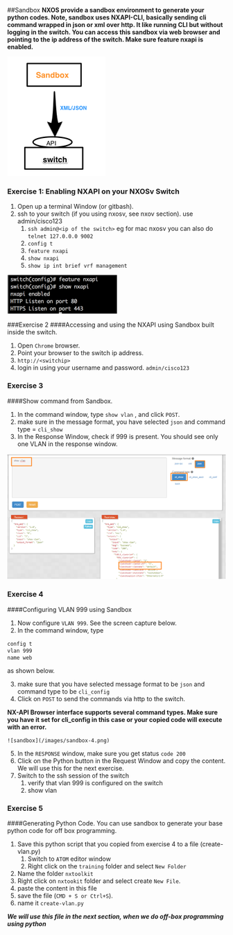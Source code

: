 
##Sandbox
**NXOS provide a sandbox environment to generate your python codes.  Note, sandbox uses NXAPI-CLI, basically sending cli command wrapped in json or xml over http. It like running CLI but without logging in the switch. You can access this sandbox via web browser and pointing to the ip address of the switch.  Make sure feature nxapi is enabled.**

![sandbox](/images/sandbox-1.png)

### Exercise 1:  Enabling NXAPI on your NXOSv Switch
1. Open up a terminal Window (or gitbash).
2. ssh to your switch (if you using nxosv, see nxov section).  use admin/cisco123
    1. `ssh admin@<ip of the switch>`    eg for mac nxosv you can also do `telnet 127.0.0.0 9002`
    2. `config t`
    3. `feature nxapi`
    4. `show nxapi`
    5. `show ip int brief vrf management`

![sandbox](/images/sandbox-2.png)

###Exercise 2
####Accessing and using the NXAPI using Sandbox built inside the switch.
1. Open `Chrome` browser.
2. Point your browser to the switch ip address.
3. `http://<switchip>`
4. login in using your username and password.   `admin/cisco123`

### Exercise 3
####Show command from Sandbox.
1. In the command window, type `show vlan` , and click `POST`.
2. make sure in the message format, you have selected `json` and command type = `cli_show`
3. In the Response Window, check if  999 is present.  You should see only one VLAN in the response window.

![sandbox](/images/sandbox-13.png)

### Exercise 4
####Configuring VLAN 999 using Sandbox
1. Now configure `VLAN 999`.  See the screen capture below.
2. In the command window, type
```
config t
vlan 999
name web
```
as shown below.

3. make sure that you have selected message format to be `json` and command type to be `cli_config`
4. Click on `POST` to send the commands via http to the switch.

**NX-API Browser interface supports several command types. Make sure you have it set for cli_config in this case or your copied code will execute with an error.**

    ![sandbox](/images/sandbox-4.png)

5. In the `RESPONSE` window, make sure you get status `code 200`
6. Click on the Python button in the Request Window  and copy the content.  We will use this for the next exercise.
7. Switch to the ssh session of the switch
    1. verify that vlan 999 is configured on the switch
    2. show vlan

### Exercise 5
####Generating Python Code.
You can use sandbox to generate your base python code for off box programming.

1. Save this python script that you copied from exercise 4 to a file (create-vlan.py)
    1. Switch to  `ATOM` editor window
    2. Right click on the `training` folder and  select `New Folder`
4. Name the folder `nxtoolkit`
5. Right click on `nxtookit` folder and select create `New File`.
6. paste the content in this file
7. save the file (`CMD + S or Ctrl+S`).
8. name it `create-vlan.py`

***We will use this file in the next section, when we do off-box programming using python***
